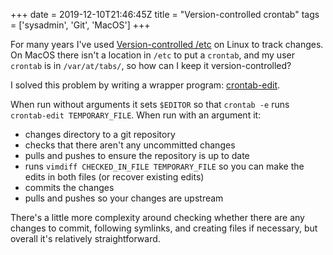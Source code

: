 +++
date = 2019-12-10T21:46:45Z
title = "Version-controlled crontab"
tags = ['sysadmin', 'Git', 'MacOS']
+++

For many years I've used [Version-controlled
/etc](/blog/version-controlled_slash-etc/) on Linux to track changes. On MacOS
there isn't a location in `/etc` to put a `crontab`, and my user `crontab` is in
`/var/at/tabs/`, so how can I keep it version-controlled?

I solved this problem by writing a wrapper program:
[crontab-edit](https://github.com/tobinjt/bin/blob/master/crontab-edit).

When run without arguments it sets `$EDITOR` so that `crontab -e` runs
`crontab-edit TEMPORARY_FILE`. When run with an argument it:

- changes directory to a git repository
- checks that there aren't any uncommitted changes
- pulls and pushes to ensure the repository is up to date
- runs `vimdiff CHECKED_IN_FILE TEMPORARY_FILE` so you can make the edits in
  both files (or recover existing edits)
- commits the changes
- pulls and pushes so your changes are upstream

There's a little more complexity around checking whether there are any changes
to commit, following symlinks, and creating files if necessary, but overall it's
relatively straightforward.
